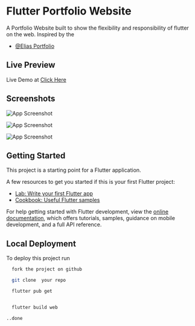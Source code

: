 
# Flutter Portfolio Website
A Portfolio Website built to show the flexibility and responsibility of flutter on the web.
Inspired by the
- [@Elias Portfolio ](https://www.figma.com/community/file/1164933568884615740)


## Live Preview
Live Demo at [Click Here](https://my-portfolio-ddb93.web.app/)

## Screenshots

![App Screenshot](https://firebasestorage.googleapis.com/v0/b/my-portfolio-ddb93.appspot.com/o/Screenshot%202023-07-26%20at%204.22.46%20PM.png?alt=media&token=fe8f26cb-ff06-48cf-8123-284f1422b8a8)

![App Screenshot](https://firebasestorage.googleapis.com/v0/b/my-portfolio-ddb93.appspot.com/o/Screenshot%202023-07-26%20at%204.22.50%20PM.png?alt=media&token=55d1b362-2793-44c5-81aa-ffef4323009a)

![App Screenshot](https://firebasestorage.googleapis.com/v0/b/my-portfolio-ddb93.appspot.com/o/Screenshot%202023-07-26%20at%204.22.59%20PM.png?alt=media&token=a37a3fc7-16e7-473e-b5c7-448b2156a5b7)

## Getting Started

This project is a starting point for a Flutter application.

A few resources to get you started if this is your first Flutter project:

- [Lab: Write your first Flutter app](https://docs.flutter.dev/get-started/codelab)
- [Cookbook: Useful Flutter samples](https://docs.flutter.dev/cookbook)

For help getting started with Flutter development, view the
[online documentation](https://docs.flutter.dev/), which offers tutorials,
samples, guidance on mobile development, and a full API reference.


## Local Deployment

To deploy this project run

```bash
  fork the project on github 

  git clone  your repo 

  flutter pub get


  flutter build web

..done 



  

  



```

